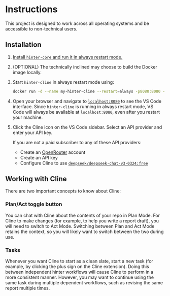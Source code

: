 # Instructions

This project is designed to work across all operating systems and be accessible to non-technical users.

## Installation

1. [Install `hinter-core` and run it in always restart mode.](https://github.com/bbenligiray/hinter-core/blob/main/instructions.md)

2. (OPTIONAL) The technically inclined may choose to build the Docker image locally.

3. Start `hinter-cline` in always restart mode using:
    ```sh
    docker run -d --name my-hinter-cline --restart=always -p8080:8080 -v"$(pwd)/hinter-core-data":/app/hinter-core-data bbenligiray/hinter-cline:0.0.1
    ```

4. Open your browser and navigate to [`localhost:8080`](http://localhost:8080) to see the VS Code interface.
    Since `hinter-cline` is running in always restart mode, VS Code will always be available at `localhost:8080`, even after you restart your machine.

5. Click the Cline icon on the VS Code sidebar.
    Select an API provider and enter your API key.

    If you are not a paid subscriber to any of these API providers:
    - Create an [OpenRouter](https://openrouter.ai/) account
    - Create an API key
    - Configure Cline to use [`deepseek/deepseek-chat-v3-0324:free`](https://openrouter.ai/deepseek/deepseek-chat-v3-0324:free)

## Working with Cline

There are two important concepts to know about Cline:

### Plan/Act toggle button

You can chat with Cline about the contents of your repo in Plan Mode.
For Cline to make changes (for example, to help you write a report draft), you will need to switch to Act Mode.
Switching between Plan and Act Mode retains the context, so you will likely want to switch between the two during use.

### Tasks

Whenever you want Cline to start as a clean slate, start a new task (for example, by clicking the plus sign on the Cline extension).
Doing this between independent hinter workflows will cause Cline to perform in a more consistent manner.
However, you may want to continue using the same task during multiple dependent workflows, such as revising the same report multiple times.
